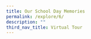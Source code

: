 ```yaml
---
title: Our School Day Memories
permalink: /explore/6/
description: ""
third_nav_title: Virtual Tour
---
```


